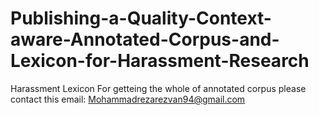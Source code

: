 # Publishing-a-Quality-Context-aware-Annotated-Corpus-and-Lexicon-for-Harassment-Research
Harassment Lexicon 
For getteing the whole of annotated corpus please contact this email: Mohammadrezarezvan94@gmail.com
